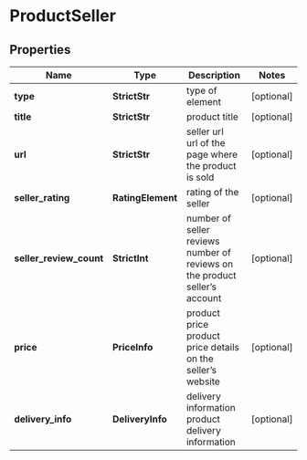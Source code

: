 # ProductSeller


## Properties

| Name | Type | Description | Notes |
|------------ | ------------- | ------------- | -------------|
**type** | **StrictStr** | type of element |[optional]|
**title** | **StrictStr** | product title |[optional]|
**url** | **StrictStr** | seller url<br>url of the page where the product is sold |[optional]|
**seller_rating** | **RatingElement** | rating of the seller |[optional]|
**seller_review_count** | **StrictInt** | number of seller reviews<br>number of reviews on the product seller’s account |[optional]|
**price** | **PriceInfo** | product price<br>product price details on the seller’s website |[optional]|
**delivery_info** | **DeliveryInfo** | delivery information<br>product delivery information |[optional]|
